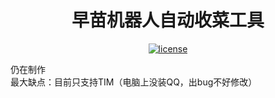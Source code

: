 <h1 align="center">早苗机器人自动收菜工具</h1>
</div>
<p align="center">
  <a href="https://raw.githubusercontent.com/Sorrow-Scarlet/BotSanaeAutoTool/master/LICENSE">
    <img src="https://img.shields.io/badge/license-GPL--3.0-red" alt="license">
  </a>
</p>   
仍在制作<br>
最大缺点：目前只支持TIM（电脑上没装QQ，出bug不好修改）
